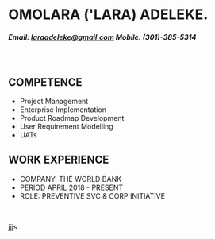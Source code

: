# OMOLARA ('LARA) ADELEKE.
##### Email: laraadeleke@gmail.com Mobile: (301)-385-5314

&nbsp;

## COMPETENCE
- Project Management
- Enterprise Implementation
- Product Roadmap Development
- User Requirement Modelling
- UATs

## WORK EXPERIENCE
+ COMPANY: THE WORLD BANK
+ PERIOD APRIL 2018 - PRESENT
+ ROLE: PREVENTIVE SVC & CORP INITIATIVE



&nbsp;

jjjs
